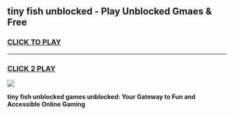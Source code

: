 
## tiny fish unblocked - Play Unblocked Gmaes & Free
<h3>
<a href="https://news.freeplayer.one?title=tiny_fish_unblocked&ref=23F">CLICK TO PLAY</a></h3>
<hr>

<h3>
<a href="https://news.freeplayer.one?title=tiny_fish_unblocked&ref=23F">CLICK 2 PLAY</a>
  
</h3>

<a href="https://news.freeplayer.one?title=tiny_fish_unblocked&ref=23F/"><img src="https://clearcache.store/games.png"></a>


**tiny fish unblocked games unblocked: Your Gateway to Fun and Accessible Online Gaming**
